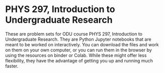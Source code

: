 # PHYS 297, Introduction to Undergraduate Research

These are problem sets for ODU course PHYS 297, Introduction to Undergraduate Research. They are Python Jupyter notebooks that are meant to be worked on interactively. You can download the files and work on them on your own computer, or you can run them in the browser by using the resources on binder or Colab. While these might offer less flexibility, they have the advantage of getting you up and running much faster.
